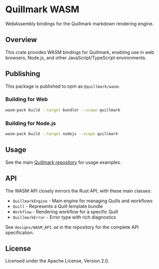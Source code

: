 # Quillmark WASM

WebAssembly bindings for the Quillmark markdown rendering engine.

## Overview

This crate provides WASM bindings for Quillmark, enabling use in web browsers, Node.js, and other JavaScript/TypeScript environments.

## Publishing

This package is published to npm as `@quillmark/wasm`.

### Building for Web

```bash
wasm-pack build --target bundler --scope quillmark
```

### Building for Node.js

```bash
wasm-pack build --target nodejs --scope quillmark
```

## Usage

See the main [Quillmark repository](https://github.com/nibsbin/quillmark) for usage examples.

## API

The WASM API closely mirrors the Rust API, with these main classes:

- `QuillmarkEngine` - Main engine for managing Quills and workflows
- `Quill` - Represents a Quill template bundle
- `Workflow` - Rendering workflow for a specific Quill
- `QuillmarkError` - Error type with rich diagnostics

See `designs/WASM_API.md` in the repository for the complete API specification.

## License

Licensed under the Apache License, Version 2.0.
